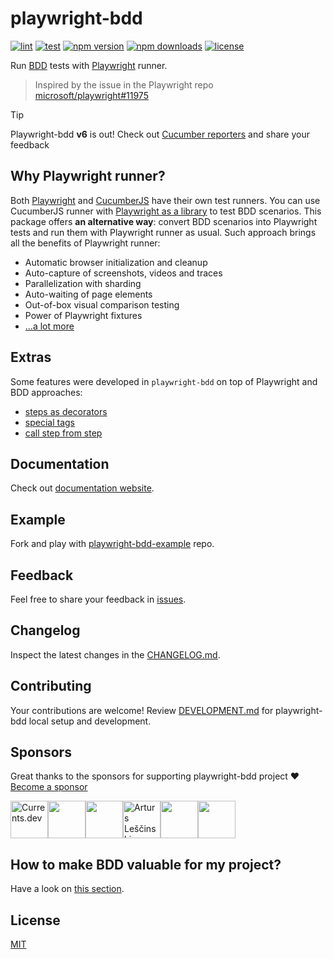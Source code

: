 # playwright-bdd
[![lint](https://github.com/vitalets/playwright-bdd/actions/workflows/lint.yaml/badge.svg)](https://github.com/vitalets/playwright-bdd/actions/workflows/lint.yaml)
[![test](https://github.com/vitalets/playwright-bdd/actions/workflows/test.yaml/badge.svg)](https://github.com/vitalets/playwright-bdd/actions/workflows/test.yaml)
[![npm version](https://img.shields.io/npm/v/playwright-bdd)](https://www.npmjs.com/package/playwright-bdd)
[![npm downloads](https://img.shields.io/npm/dw/playwright-bdd)](https://www.npmjs.com/package/playwright-bdd)
[![license](https://img.shields.io/npm/l/playwright-bdd)](https://github.com/vitalets/playwright-bdd/blob/main/LICENSE)

Run [BDD](https://cucumber.io/docs/bdd/) tests with [Playwright](https://playwright.dev/) runner.

> Inspired by the issue in the Playwright repo [microsoft/playwright#11975](https://github.com/microsoft/playwright/issues/11975)

> [!TIP]
> Playwright-bdd **v6** is out! Check out [Cucumber reporters](https://vitalets.github.io/playwright-bdd/#/reporters/cucumber) and share your feedback 

## Why Playwright runner?
Both [Playwright](https://playwright.dev/) and [CucumberJS](https://github.com/cucumber/cucumber-js) have their own test runners. 
You can use CucumberJS runner with [Playwright as a library](https://medium.com/@manabie/how-to-use-playwright-in-cucumberjs-f8ee5b89bccc) to test BDD scenarios.
This package offers **an alternative way**: convert BDD scenarios into Playwright tests and run them with Playwright runner as usual. 
Such approach brings all the benefits of Playwright runner:

* Automatic browser initialization and cleanup
* Auto-capture of screenshots, videos and traces
* Parallelization with sharding
* Auto-waiting of page elements
* Out-of-box visual comparison testing
* Power of Playwright fixtures
* [...a lot more](https://playwright.dev/docs/library#key-differences)

## Extras
Some features were developed in `playwright-bdd` on top of Playwright and BDD approaches:

* [steps as decorators](https://vitalets.github.io/playwright-bdd/#/writing-steps/decorators)
* [special tags](https://vitalets.github.io/playwright-bdd/#/writing-features/special-tags)
* [call step from step](https://vitalets.github.io/playwright-bdd/#/writing-steps/playwright-style?id=call-step-from-step)

## Documentation
Check out [documentation website](https://vitalets.github.io/playwright-bdd/#/).

## Example
Fork and play with [playwright-bdd-example](https://github.com/vitalets/playwright-bdd-example) repo.

## Feedback
Feel free to share your feedback in [issues](https://github.com/vitalets/playwright-bdd/issues).

## Changelog
Inspect the latest changes in the [CHANGELOG.md](https://vitalets.github.io/playwright-bdd/#/changelog).

## Contributing
Your contributions are welcome! Review [DEVELOPMENT.md](https://github.com/vitalets/playwright-bdd/blob/main/DEVELOPMENT.md) for playwright-bdd local setup and development.

## Sponsors
Great thanks to the sponsors for supporting playwright-bdd project ❤️ [Become a sponsor](https://github.com/sponsors/vitalets)

<!-- sponsors --><a href="https://github.com/currents-dev"><img src="https://github.com/currents-dev.png" width="60px" alt="Currents.dev" /></a><a href="https://github.com/jzaratei"><img src="https://github.com/jzaratei.png" width="60px" alt="" /></a><a href="https://github.com/NikkTod"><img src="https://github.com/NikkTod.png" width="60px" alt="" /></a><a href="https://github.com/alescinskis"><img src="https://github.com/alescinskis.png" width="60px" alt="Arturs Leščinskis" /></a><a href="https://github.com/kahuna227"><img src="https://github.com/kahuna227.png" width="60px" alt="" /></a><a href="https://github.com/alexhvastovich"><img src="https://github.com/alexhvastovich.png" width="60px" alt="" /></a><!-- sponsors -->

## How to make BDD valuable for my project?

Have a look on [this section](https://vitalets.github.io/playwright-bdd/#/faq?id=how-to-make-bdd-valuable-for-my-project).

## License
[MIT](https://github.com/vitalets/playwright-bdd/blob/main/LICENSE)